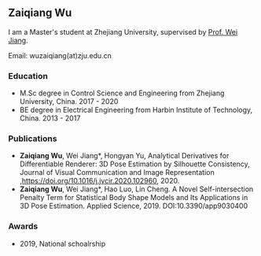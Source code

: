 ## Zaiqiang Wu

I am a Master's student at Zhejiang University, supervised by [Prof. Wei Jiang](https://person.zju.edu.cn/en/jiangwei#0).

Email: wuzaiqiang(at)zju.edu.cn

### Education

- M.Sc degree in Control Science and Engineering from Zhejiang University, China. 2017 - 2020
- BE degree in Electrical Engineering from Harbin Institute of Technology, China. 2013 - 2017



### Publications

- **Zaiqiang Wu**, Wei Jiang*, Hongyan Yu, Analytical Derivatives for Differentiable Renderer: 3D Pose Estimation by Silhouette Consistency, Journal of Visual Communication and Image Representation ,https://doi.org/10.1016/j.jvcir.2020.102960, 2020.
- **Zaiqiang Wu**, Wei Jiang*, Hao Luo, Lin Cheng. A Novel Self-intersection Penalty Term for Statistical Body Shape Models and Its Applications in 3D Pose Estimation. Applied Science, 2019. DOI:10.3390/app9030400

### Awards

- 2019, National schoalrship
